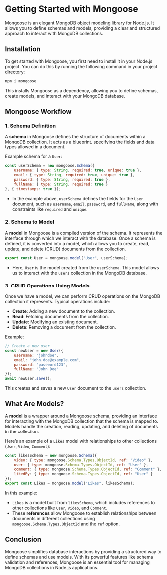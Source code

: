 # Getting Started with Mongoose

Mongoose is an elegant MongoDB object modeling library for Node.js. It allows you to define schemas and models, providing a clear and structured approach to interact with MongoDB collections.

## Installation
To get started with Mongoose, you first need to install it in your Node.js project. You can do this by running the following command in your project directory:

```bash
npm i mongoose
```

This installs Mongoose as a dependency, allowing you to define schemas, create models, and interact with your MongoDB database.

## Mongoose Workflow

### 1. Schema Definition
A **schema** in Mongoose defines the structure of documents within a MongoDB collection. It acts as a blueprint, specifying the fields and data types allowed in a document.

Example schema for a `User`:
```js
const userSchema = new mongoose.Schema({
    username: { type: String, required: true, unique: true },
    email: { type: String, required: true, unique: true },
    password: { type: String, required: true },
    fullName: { type: String, required: true }
}, { timestamps: true });
```
- In the example above, `userSchema` defines the fields for the `User` document, such as `username`, `email`, `password`, and `fullName`, along with constraints like `required` and `unique`.

### 2. Schema to Model
A **model** in Mongoose is a compiled version of the schema. It represents the interface through which we interact with the database. Once a schema is defined, it is converted into a model, which allows you to create, read, update, and delete (CRUD) documents from the collection.

```js
export const User = mongoose.model("User", userSchema);
```
- Here, `User` is the model created from the `userSchema`. This model allows us to interact with the `users` collection in the MongoDB database.

### 3. CRUD Operations Using Models
Once we have a model, we can perform CRUD operations on the MongoDB collection it represents. Typical operations include:

- **Create**: Adding a new document to the collection.
- **Read**: Fetching documents from the collection.
- **Update**: Modifying an existing document.
- **Delete**: Removing a document from the collection.

Example:
```js
// Create a new user
const newUser = new User({
    username: "johndoe",
    email: "john.doe@example.com",
    password: "password123",
    fullName: "John Doe"
});
await newUser.save();
```
This creates and saves a new `User` document to the `users` collection.

## What Are Models?

A **model** is a wrapper around a Mongoose schema, providing an interface for interacting with the MongoDB collection that the schema is mapped to. Models handle the creation, reading, updating, and deleting of documents in the collection.

Here’s an example of a `Likes` model with relationships to other collections (`User`, `Video`, `Comment`):

```js
const likesSchema = new mongoose.Schema({
    video: { type: mongoose.Schema.Types.ObjectId, ref: "Video" },
    user: { type: mongoose.Schema.Types.ObjectId, ref: "User" },
    comment: { type: mongoose.Schema.Types.ObjectId, ref: "Comment" },
    likedBy: { type: mongoose.Schema.Types.ObjectId, ref: "User" }
});
export const Likes = mongoose.model("Likes", likesSchema);
```

In this example:
- `Likes` is a model built from `likesSchema`, which includes references to other collections like `User`, `Video`, and `Comment`.
- These **references** allow Mongoose to establish relationships between documents in different collections using `mongoose.Schema.Types.ObjectId` and the `ref` option.

## Conclusion

Mongoose simplifies database interactions by providing a structured way to define schemas and use models. With its powerful features like schema validation and references, Mongoose is an essential tool for managing MongoDB collections in Node.js applications.
